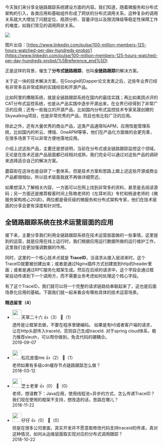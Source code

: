 今天我们来分享全链路跟踪系统建设方面的内容。我们知道，随着微服务和分布式架构的引入，各类应用和基础组件形成了网状的分布式调用关系，这种复杂的调用关系就大大增加了问题定位、瓶颈分析、容量评估以及限流降级等稳定性保障工作的难度，如我们常见的调用网状关系。

![](https://static001.geekbang.org/resource/image/4c/f6/4c034ffe82db8509f252218f632ec2f6.png?wh=740%2A361)

图片出自：[https://www.linkedin.com/pulse/100-million-members-125-hours-watched-per-day-hundreds-probst/](https://www.linkedin.com/pulse/100-million-members-125-hours-watched-per-day-hundreds-probst/%5Breference_end%5D)

正是这样的背景，催生了**分布式链路跟踪**，也叫**全链路跟踪**的解决方案。

关于这一块的技术解决方案，在Google的Dapper论文发表之后，近些年业界已经有非常多且非常成熟的实践经验和开源产品。

比如阿里的鹰眼系统，就是全链路跟踪系统在国内的最佳实践；再比如美团点评的CAT分布式监控系统，也是从产品实践中逐步开源出来，在业界已经得到了非常广泛的应用；还有一些独立的开源产品，比如国内分布式监控技术专家吴晟创建的Skywalking项目，也是非常优秀的产品，而且也有比较广泛的应用。

除此之外，还有大量优秀的商业产品，这类产品通常叫APM，应用性能管理系统，比如国内的听云、博瑞、OneAPM等等，他们在产品化方面做的会更完善，在很多场景下可以非常方便地落地应用。

介绍上述这些产品，主要还是想说明，当前在分布式或全链路跟踪监控这个领域，无论是在技术还是产品层面都已经相对成熟，我们完全可以通过对这些产品的调研来选择适合自己的解决方案。

蘑菇街在这块也是自研了一套体系，但是技术方案和思路上跟上述这些开源或商业产品都很相似，所以技术层面我就不再做详细赘述。

如果想深入了解相关内容，一方面可以在网上找到非常多的资料，甚至是去阅读源码；另一方面还是推荐极客时间上陈皓老师的《左耳听风》专栏和杨波老师的《微服务架构核心20讲》，两位都是骨灰级的微服务和分布式架构专家，他们在技术层面的分享会更有深度和针对性。

## 全链路跟踪系统在技术运营层面的应用

接下来，主要分享我们利用全链路跟踪系统在技术运营层面做的一些事情，这里提到的运营，就是应用在线上运行时，我们根据应用运行数据所做的运行维护工作，这里我们会更加强调数据的作用。

同时，这里的一个核心技术点就是 **TraceID**，当请求从接入层进来时，这个TraceID就要被创建出来；或者是通过Nginx插件方式创建放到http的header里面；或者是通过RPC服务化框架生成。然后在后续的请求中，这个字段会通过框架自动传递到下一个调用方，而不需要业务考虑如何处理这个核心字段。

有了这个TraceID，我们就可以将一个完整的请求链路给串联起来了，这也是后面场景化应用的基础。下面我们就一起来看会有哪些具体的技术运营场景。
<div><strong>精选留言（4）</strong></div><ul>
<li><img src="https://static001.geekbang.org/account/avatar/00/14/c3/48/3a739da6.jpg" width="30px"><span>天草二十六</span> 👍（3） 💬（1）<div>透传是让框架去做，不要在程序里硬编码。
如果是有h5或者客户端的请求，让在http头部传入traceId，否则自己生成traceId.  
对于spring cloud体系，极力推荐sleuth，可以帮你做到，免去代码的硬耦合。</div>2019-09-07</li><br/><li><img src="https://static001.geekbang.org/account/avatar/00/0f/42/76/256bbd43.jpg" width="30px"><span>松花皮蛋me</span> 👍（2） 💬（1）<div>老师如果有多级cdn缓存节点链路跟踪怎么做？</div>2018-03-12</li><br/><li><img src="https://static001.geekbang.org/account/avatar/00/10/58/d4/c52f9f6d.jpg" width="30px"><span>芝士老爹</span> 👍（0） 💬（0）<div>老师，想请教下：Java应用，使用线程池+异步的方式，怎么传递TraceID？
我们现在使用的框架不支持，想改造的话，思路在哪儿？</div>2018-11-22</li><br/><li><img src="https://static001.geekbang.org/account/avatar/00/0f/44/6c/05d0872b.jpg" width="30px"><span>仔仔</span> 👍（0） 💬（0）<div>但是在很多公司里面，其实开发并不愿意取修改代码支持traceid的传递，真对这种情况，如何从运维层面取实现对应的分布式调用跟踪？</div>2018-10-22</li><br/>
</ul>